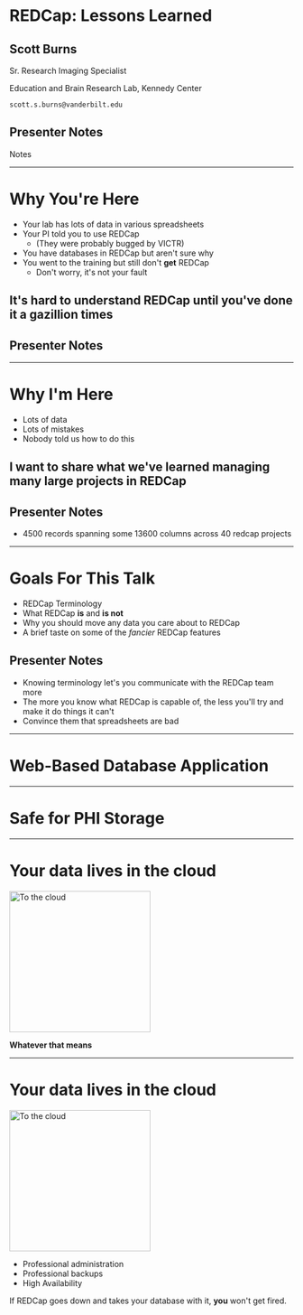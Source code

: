 # REDCap: Lessons Learned

## Scott Burns

Sr. Research Imaging Specialist

Education and Brain Research Lab, Kennedy Center

`scott.s.burns@vanderbilt.edu`

## Presenter Notes

Notes

---

# Why You're Here

- Your lab has lots of data in various spreadsheets
- Your PI told you to use REDCap
    - (They were probably bugged by VICTR)
- You have databases in REDCap but aren't sure why
- You went to the training but still don't **get** REDCap
    - Don't worry, it's not your fault


## It's hard to **understand** REDCap until you've done it a gazillion times

## Presenter Notes

---

# Why I'm Here

- Lots of data
- Lots of mistakes
- Nobody told us how to do this

## I want to share what we've learned managing many large projects in REDCap

## Presenter Notes

- 4500 records spanning some 13600 columns across 40 redcap projects

---

# Goals For This Talk

- REDCap Terminology
- What REDCap **is** and **is not**
- Why you should move any data you care about to REDCap
- A brief taste on some of the *fancier* REDCap features

## Presenter Notes

- Knowing terminology let's you communicate with the REDCap team more
- The more you know what REDCap is capable of, the less you'll try and make it do things it can't
- Convince them that spreadsheets are bad

---

# Web-Based Database Application



---

# Safe for PHI Storage


---

# Your data lives in the cloud

<img alt="To the cloud" src="http://rack.0.mshcdn.com/media/ZgkyMDEyLzEyLzA0L2YzL2FwcGxlaGFsdHNpLmFZZC5qcGcKcAl0aHVtYgk5NTB4NTM0IwplCWpwZw/7175c0b6/fd5/apple-halts-icloud-push-email-in-germany-due-to-motorola-lawsuit-ffdfcd1232.jpg" height="250">

**Whatever that means**

---

# Your data lives in the cloud

<img alt="To the cloud" src="http://rack.0.mshcdn.com/media/ZgkyMDEyLzEyLzA0L2YzL2FwcGxlaGFsdHNpLmFZZC5qcGcKcAl0aHVtYgk5NTB4NTM0IwplCWpwZw/7175c0b6/fd5/apple-halts-icloud-push-email-in-germany-due-to-motorola-lawsuit-ffdfcd1232.jpg" height="250">

- Professional administration
- Professional backups
- High Availability

If REDCap goes down and takes your database with it, **you** won't get fired.

